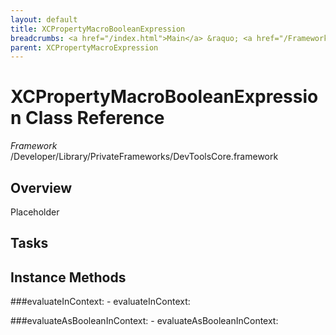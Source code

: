 ```yaml
---
layout: default
title: XCPropertyMacroBooleanExpression
breadcrumbs: <a href="/index.html">Main</a> &raquo; <a href="/Frameworks.html">Framework</a> &raquo; <a href="/Frameworks/DevToolsCore.html">DevToolsCore</a> &raquo; XCPropertyMacroBooleanExpression
parent: XCPropertyMacroExpression 
---
```

# XCPropertyMacroBooleanExpression Class Reference

*Framework* /Developer/Library/PrivateFrameworks/DevToolsCore.framework

## Overview

Placeholder

## Tasks

## Instance Methods

<a name="-evaluateInContext:"></a>
###evaluateInContext:
    - evaluateInContext:

<a name="-evaluateAsBooleanInContext:"></a>
###evaluateAsBooleanInContext:
    - evaluateAsBooleanInContext:

